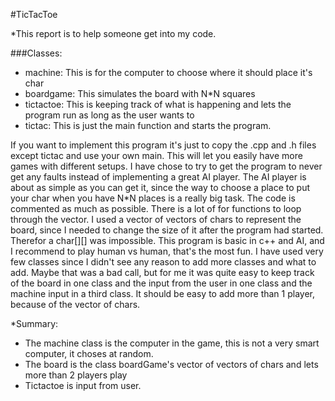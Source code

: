 #TicTacToe

*This report is to help someone get into my code.

###Classes:
 - machine: This is for the computer to choose where it should place it's char
 - boardgame: This simulates the board with N*N squares
 - tictactoe: This is keeping track of what is happening and lets the program run as long as the user wants to
 - tictac: This is just the main function and starts the program.

If you want to implement this program it's just to copy the .cpp and .h files except tictac and use your own main. This will let you easily have more games with different setups. I have chose to try to get the program to never get any faults instead of implementing a great AI player. The AI player is about as simple as you can get it, since the way to choose a place to put your char when you have N*N places is a really big task. The code is commented as much as possible. There is a lot of for functions to loop through the vector. I used a vector of vectors of chars to represent the board, since I needed to change the size of it after the program had started. Therefor a char[][] was impossible. This program is basic in c++ and AI, and I recommend to play human vs human, that's the most fun. I have used very few classes since I didn't see any reason to add more classes and what to add. Maybe that was a bad call, but for me it was quite easy to keep track of the board in one class and the input from the user in one class and the machine input in a third class. It should be easy to add more than 1 player, because of the vector of chars.

*Summary:
 - The machine class is the computer in the game, this is not a very smart computer, it choses at random.
 - The board is the class boardGame's vector of vectors of chars and lets more than 2 players play 
 - Tictactoe is input from user.